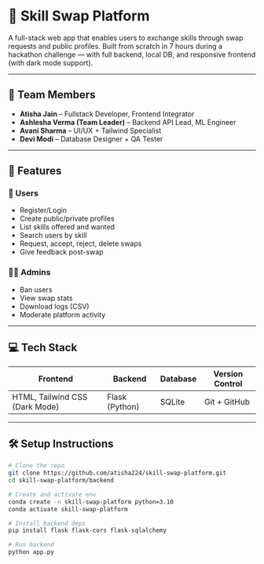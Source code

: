 # 🔁 Skill Swap Platform

A full-stack web app that enables users to exchange skills through swap requests and public profiles. Built from scratch in 7 hours during a hackathon challenge — with full backend, local DB, and responsive frontend (with dark mode support).

---

## 👥 Team Members

- **Atisha Jain** – Fullstack Developer, Frontend Integrator  
- **Ashlesha Verma (Team Leader)** – Backend API Lead, ML Engineer  
- **Avani Sharma** – UI/UX + Tailwind Specialist  
- **Devi Modi** – Database Designer + QA Tester

---

## 🌟 Features

### 👤 Users
- Register/Login
- Create public/private profiles
- List skills offered and wanted
- Search users by skill
- Request, accept, reject, delete swaps
- Give feedback post-swap

### 🧑‍⚖️ Admins
- Ban users
- View swap stats
- Download logs (CSV)
- Moderate platform activity

---

## 💻 Tech Stack

| Frontend             | Backend         | Database | Version Control |
|----------------------|------------------|----------|-----------------|
| HTML, Tailwind CSS (Dark Mode) | Flask (Python) | SQLite   | Git + GitHub     |

---

## 🛠 Setup Instructions

```bash
# Clone the repo
git clone https://github.com/atisha224/skill-swap-platform.git
cd skill-swap-platform/backend

# Create and activate env
conda create -n skill-swap-platform python=3.10
conda activate skill-swap-platform

# Install backend deps
pip install flask flask-cors flask-sqlalchemy

# Run backend
python app.py
